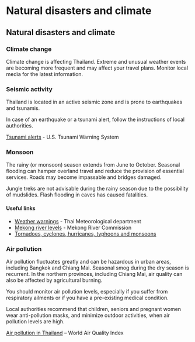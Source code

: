 # Natural disasters and climate

## Natural disasters and climate

### Climate change

Climate change is affecting Thailand. Extreme and unusual weather events are becoming more frequent and may affect your travel plans. Monitor local media for the latest information.

### Seismic activity

Thailand is located in an active seismic zone and is prone to earthquakes and tsunamis.

In case of an earthquake or a tsunami alert, follow the instructions of local authorities.

[Tsunami alerts](https://www.tsunami.gov/) - U.S. Tsunami Warning System

### Monsoon

The rainy (or monsoon) season extends from June to October. Seasonal flooding can hamper overland travel and reduce the provision of essential services. Roads may become impassable and bridges damaged.

Jungle treks are not advisable during the rainy season due to the possibility of mudslides. Flash flooding in caves has caused fatalities.

#### Useful links

* [Weather warnings](https://www.tmd.go.th/en/) - Thai Meteorological department
* [Mekong river levels](https://www.mrcmekong.org/) - Mekong River Commission
* [Tornadoes, cyclones, hurricanes, typhoons and monsoons](https://travel.gc.ca/travelling/health-safety/hurricanes-typhoons-cyclones-monsoons)

### Air pollution

Air pollution fluctuates greatly and can be hazardous in urban areas, including Bangkok and Chiang Mai. Seasonal smog during the dry season is recurrent. In the northern provinces, including Chiang Mai, air quality can also be affected by agricultural burning.

You should monitor air pollution levels, especially if you suffer from respiratory ailments or if you have a pre-existing medical condition.

Local authorities recommend that children, seniors and pregnant women wear anti-pollution masks, and minimize outdoor activities, when air pollution levels are high.

[Air pollution in Thailand](https://aqicn.org/city/bangkok) – World Air Quality Index